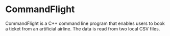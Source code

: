 # CommandFlight
CommandFlight is a C++ command line program that enables users to book a ticket from an artificial airline. The data is read from two local CSV files.
